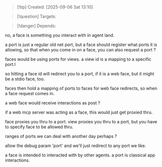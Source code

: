 
>[!tip] Created: [2025-09-06 Sat 13:10]

>[!question] Targets: 

>[!danger] Depends: 

no, a face is something you interact with in agent land.

a port is just a regular old net port, but a face should register what ports it is allowing, so that when you come in on a face, you can also request a port ?

faces would be using ports for views.
a view id is a mapping to a specific port.l

so hitting a face id will redirect you to a port, if it is a web face, but it might be a stdio face, too.

faces then hold a mapping of ports to faces for web face redirects, so when a face request comes in.

a web face would receive interactions as post ?

if a web mcp server was acting as a face, this would just get proxied thru.

face proxies you thru to a port.
view proxies you thru to a port, but you have to specify face to be allowed thru.

ranges of ports we can deal with another day perhaps ?

allow the debug param 'port' and we'll just redirect to any port we like.

a face is intended to interacted with by other agents.  a port is classical app interactions.